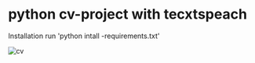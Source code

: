 # python cv-project with tecxtspeach

Installation
run 'python intall -requirements.txt'

![cv](https://user-images.githubusercontent.com/62420164/121379536-67b7f400-c944-11eb-94ee-4cacb07c7acb.PNG)
